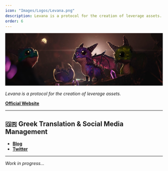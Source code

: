 ```yaml
---
icon: "Images/Logos/Levana.png"
description: Levana is a protocol for the creation of leverage assets.
order: 6
---
```


![](../Images/Covers/Levana.png)

_Levana is a protocol for the creation of leverage assets._

[**Official Website**](https://levana.finance/)

---

## 🇬🇷 Greek Translation & Social Media Management

- [**Blog**](https://medium.com/@levanagreece)
- [**Twitter**](https://twitter.com/LevanaGreece)

---

_Work in progress..._
